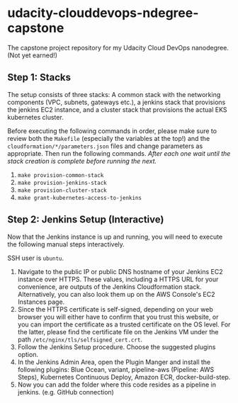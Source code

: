 # udacity-clouddevops-ndegree-capstone
The capstone project repository for my Udacity Cloud DevOps nanodegree. (Not yet earned!)

## Step 1: Stacks

The setup consists of three stacks: A common stack with the networking components (VPC, subnets, gateways etc.), a jenkins stack that provisions the jenkins EC2 instance, and a cluster stack that provisions the actual EKS kubernetes cluster.

Before executing the following commands in order, please make sure to review both the `Makefile` (especially the variables at the top!) and the `cloudformation/*/parameters.json` files and change parameters as appropriate. Then run the following commands. *After each one wait until the stack creation is complete before running the next.*

1. `make provision-common-stack`
2. `make provision-jenkins-stack`
3. `make provision-cluster-stack`
4. `make grant-kubernetes-access-to-jenkins`

## Step 2: Jenkins Setup (Interactive)

Now that the Jenkins instance is up and running, you will need to execute the following manual steps interactively.

SSH user is `ubuntu`.

1. Navigate to the public IP or public DNS hostname of your Jenkins EC2 instance over HTTPS. These values, including a HTTPS URL for your convenience, are outputs of the Jenkins Cloudformation stack. Alternatively, you can also look them up on the AWS Console's EC2 Instances page.
2. Since the HTTPS certificate is self-signed, depending on your web browser you will either have to confirm that you trust this website, or you can import the certificate as a trusted certificate on the OS level. For the latter, please find the certificate file on the Jenkins VM under the path `/etc/nginx/tls/selfsigned_cert.crt`.
3. Follow the Jenkins Setup procedure. Choose the suggested plugins option.
4. In the Jenkins Admin Area, open the Plugin Manger and install the following plugins: Blue Ocean, variant, pipeline-aws (Pipeline: AWS Steps), Kubernetes Continuous Deploy, Amazon ECR, docker-build-step.
5. Now you can add the folder where this code resides as a pipeline in jenkins. (e.g. GitHub connection)